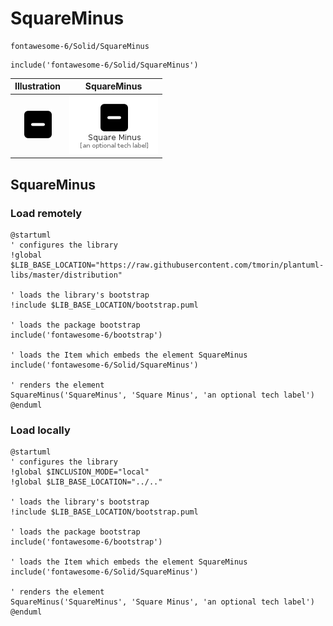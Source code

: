 # SquareMinus


```text
fontawesome-6/Solid/SquareMinus
```

```text
include('fontawesome-6/Solid/SquareMinus')
```



| Illustration | SquareMinus |
| :---: | :---: |
| ![illustration for Illustration](../../fontawesome-6/Solid/SquareMinus.png) | ![illustration for SquareMinus](../../fontawesome-6/Solid/SquareMinus.Local.png) |




## SquareMinus

### Load remotely
```plantuml
@startuml
' configures the library
!global $LIB_BASE_LOCATION="https://raw.githubusercontent.com/tmorin/plantuml-libs/master/distribution"

' loads the library's bootstrap
!include $LIB_BASE_LOCATION/bootstrap.puml

' loads the package bootstrap
include('fontawesome-6/bootstrap')

' loads the Item which embeds the element SquareMinus
include('fontawesome-6/Solid/SquareMinus')

' renders the element
SquareMinus('SquareMinus', 'Square Minus', 'an optional tech label')
@enduml
```

### Load locally
```plantuml
@startuml
' configures the library
!global $INCLUSION_MODE="local"
!global $LIB_BASE_LOCATION="../.."

' loads the library's bootstrap
!include $LIB_BASE_LOCATION/bootstrap.puml

' loads the package bootstrap
include('fontawesome-6/bootstrap')

' loads the Item which embeds the element SquareMinus
include('fontawesome-6/Solid/SquareMinus')

' renders the element
SquareMinus('SquareMinus', 'Square Minus', 'an optional tech label')
@enduml
```

